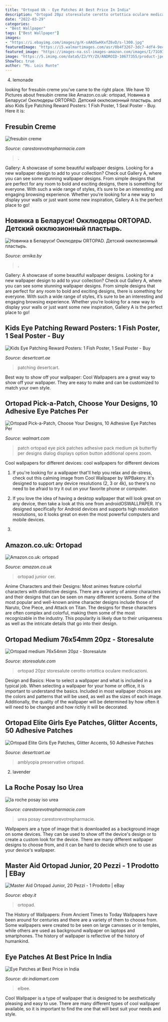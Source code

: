 ```yaml
---
title: "Ortopad Uk - Eye Patches At Best Price In India"
description: "Ortopad 20pz storesalute cerotto ortottica oculare medicazioni"
date: "2022-03-29"
categories:
- "Best Wallpaper"
tags: ["Best Wallpaper"]
images:
- "https://i.ebayimg.com/images/g/K-sAAOSwHXxfZ6vD/s-l300.jpg"
featuredImage: "https://i5.walmartimages.com/asr/0b4f3267-3dc7-4df4-9ecf-3355dc9eebf9_1.cf390045c1b9b33ec7e0b7919acf1ef2.jpeg?odnHeight=450&amp;odnWidth=450&amp;odnBg=ffffff"
featured_image: "https://images-na.ssl-images-amazon.com/images/I/71G93j58ESL.jpg"
image: "https://5.imimg.com/data5/ZJ/YY/ZX/ANDROID-10677355/product-jpeg-250x250.jpg"
ShowToc: true
author: "Ms. Lois Runte"
---
```



4. lemonade 

	

		
looking for fresubin creme you've came to the right place. We have 10 Pictures about fresubin creme like Amazon.co.uk: ortopad, Новинка в Беларуси! Окклюдеры ORTOPAD. Детский окклюзионный пластырь. and also Kids Eye Patching Reward Posters: 1 Fish Poster, 1 Seal Poster - Buy. Here it is:
		
    
## Fresubin Creme

<img loading=lazy src="https://www.carestorevotrepharmacie.com/images/cetaphil-lotion-nettoyante_10.jpg" onerror="this.onerror=null;this.src='https://tse1.mm.bing.net/th?id=OIP.OeEQSRUgSfdQMOvBhYnAyQHaHa&amp;pid=15.1';" alt="fresubin creme">

_Source: carestorevotrepharmacie.com_

>. 

	

Gallery: A showcase of some beautiful wallpaper designs.
Looking for a new wallpaper design to add to your collection? Check out Gallery A, where you can see some stunning wallpaper designs. From simple designs that are perfect for any room to bold and exciting designs, there is something for everyone. With such a wide range of styles, it’s sure to be an interesting and engaging browsing experience. Whether you’re looking for a new way to display your walls or just want some new inspiration, Gallery A is the perfect place to go!





	
	
    
## Новинка в Беларуси! Окклюдеры ORTOPAD. Детский окклюзионный пластырь.

<img loading=lazy src="https://arnika.by/wp-content/uploads/2014/12/ortopad.png" onerror="this.onerror=null;this.src='https://tse4.mm.bing.net/th?id=OIP.YzUN4TwRqk8vK1l6ZqVmeQHaEK&amp;pid=15.1';" alt="Новинка в Беларуси! Окклюдеры ORTOPAD. Детский окклюзионный пластырь.">

_Source: arnika.by_

>. 

	

Gallery: A showcase of some beautiful wallpaper designs.
Looking for a new wallpaper design to add to your collection? Check out Gallery A, where you can see some stunning wallpaper designs. From simple designs that are perfect for any room to bold and exciting designs, there is something for everyone. With such a wide range of styles, it’s sure to be an interesting and engaging browsing experience. Whether you’re looking for a new way to display your walls or just want some new inspiration, Gallery A is the perfect place to go!





	
	
    
## Kids Eye Patching Reward Posters: 1 Fish Poster, 1 Seal Poster - Buy

<img loading=lazy src="https://images-na.ssl-images-amazon.com/images/I/71G93j58ESL.jpg" onerror="this.onerror=null;this.src='https://tse4.mm.bing.net/th?id=OIP.1U41IZmIRvrEN5qpLTBPhwHaE-&amp;pid=15.1';" alt="Kids Eye Patching Reward Posters: 1 Fish Poster, 1 Seal Poster - Buy">

_Source: desertcart.ae_

>patching desertcart. 

	

Best way to show off your wallpaper:
Cool Wallpapers are a great way to show off your wallpaper. They are easy to make and can be customized to match your own style.

    
## Ortopad Pick-a-Patch, Choose Your Designs, 10 Adhesive Eye Patches Per

<img loading=lazy src="https://i5.walmartimages.com/asr/0b4f3267-3dc7-4df4-9ecf-3355dc9eebf9_1.cf390045c1b9b33ec7e0b7919acf1ef2.jpeg?odnHeight=450&amp;odnWidth=450&amp;odnBg=ffffff" onerror="this.onerror=null;this.src='https://tse4.mm.bing.net/th?id=OIP.R09zZAZU139QepG7vqgaIgAAAA&amp;pid=15.1';" alt="Ortopad Pick-a-Patch, Choose Your Designs, 10 Adhesive Eye Patches Per">

_Source: walmart.com_

>patch ortopad eye pick patches adhesive pack medium pk butterfly per designs dialog displays option button additional opens zoom. 

	

Cool wallpapers for different devices:
cool wallpapers for different devices 

1. If you're looking for a wallpaper that'll help you relax and de-stress, check out this calming image from Cool Wallpaper by WPBakery. It's designed to support any device resolutions (2, 3 or 4k), so there's no need to be afraid to try it out on your favorite phone or computer.

2. If you love the idea of having a desktop wallpaper that will look great on any device, then take a look at this one from androidOSWALLPAPER. It's designed specifically for Android devices and supports high resolution resolutions, so it looks great on even the most powerful computers and mobile devices.

3.

    
## Amazon.co.uk: Ortopad

<img loading=lazy src="https://m.media-amazon.com/images/I/61vz9Repj7L._AC_UL320_.jpg" onerror="this.onerror=null;this.src='https://tse2.mm.bing.net/th?id=OIP.JZyMYAe-HR3AL3cojlFL1QAAAA&amp;pid=15.1';" alt="Amazon.co.uk: ortopad">

_Source: amazon.co.uk_

>ortopad junior cer. 

	

Anime Characters and their Designs: Most animes feature colorful characters with distinctive designs.
There are a variety of anime characters and their designs that can be seen on many different screens. Some of the most popular and well-known anime character designs include those of Naruto, One Piece, and Attack on Titan. The designs for these characters are often complex and colorful, making them some of the most recognizable in the industry. This popularity is likely due to their uniqueness as well as the intricate details that go into their design.

    
## Ortopad Medium 76x54mm 20pz - Storesalute

<img loading=lazy src="https://www.storesalute.com/26043-large_default/ortopad-medium-76x54mm-20pz.jpg" onerror="this.onerror=null;this.src='https://tse1.mm.bing.net/th?id=OIP.x2IxxyEHbTbs3wDKCmq7ywAAAA&amp;pid=15.1';" alt="Ortopad medium 76x54mm 20pz - Storesalute">

_Source: storesalute.com_

>ortopad 20pz storesalute cerotto ortottica oculare medicazioni. 

	

Design and Basics: How to select a wallpaper and what is included in a typical job.
When selecting a wallpaper for your home or office, it is important to understand the basics. Included in most wallpaper choices are the colors and patterns that will be used, as well as the sizes of each image. Additionally, the quality of the wallpaper will be determined by how often it will need to be changed and how richly it will be decorated.

    
## Ortopad Elite Girls Eye Patches, Glitter Accents, 50 Adhesive Patches

<img loading=lazy src="https://images-na.ssl-images-amazon.com/images/I/71mGDqiS50L.jpg" onerror="this.onerror=null;this.src='https://tse3.mm.bing.net/th?id=OIP.oeeu8PjhAhd433x6M2IczAHaJM&amp;pid=15.1';" alt="Ortopad Elite Girls Eye Patches, Glitter Accents, 50 Adhesive Patches">

_Source: desertcart.ae_

>amblyopia preservative ortopad. 

	

2. lavender 

    
## La Roche Posay Iso Urea

<img loading=lazy src="http://www.carestorevotrepharmacie.com/images/la-roche-posay-iso-urea_10.jpg" onerror="this.onerror=null;this.src='https://tse3.mm.bing.net/th?id=OIP.iLaDDLtoiK6tGw8Cg3dk0gHaHa&amp;pid=15.1';" alt="la roche posay iso urea">

_Source: carestorevotrepharmacie.com_

>urea posay carestorevotrepharmacie. 

	

Wallpapers are a type of image that is downloaded as a background image on some devices. They can be used to show off the device's design or to create a custom look for the device. There are many different wallpaper designs to choose from, and it can be hard to decide which one to use as your device's wallpaper.

    
## Master Aid Ortopad Junior, 20 Pezzi - 1 Prodotto | EBay

<img loading=lazy src="https://i.ebayimg.com/images/g/K-sAAOSwHXxfZ6vD/s-l300.jpg" onerror="this.onerror=null;this.src='https://tse1.mm.bing.net/th?id=OIP.LtHtKHB2sYYiteshRpJMlQAAAA&amp;pid=15.1';" alt="Master Aid Ortopad Junior, 20 Pezzi - 1 Prodotto | eBay">

_Source: ebay.it_

>ortopad. 

	

The History of Wallpapers: From Ancient Times to Today
Wallpapers have been around for centuries and there are a variety of them to choose from. Some wallpapers were created to be seen on large canvases or in temples, while others are used as background wallpaper on laptops and smartphones. The history of wallpaper is reflective of the history of humankind.

    
## Eye Patches At Best Price In India

<img loading=lazy src="https://5.imimg.com/data5/ZJ/YY/ZX/ANDROID-10677355/product-jpeg-250x250.jpg" onerror="this.onerror=null;this.src='https://tse2.mm.bing.net/th?id=OIP._VigHTD4S81j2sgSgxslrgAAAA&amp;pid=15.1';" alt="Eye Patches at Best Price in India">

_Source: dir.indiamart.com_

>elbee. 

	

Cool Wallpaper is a type of wallpaper that is designed to be aesthetically pleasing and easy to use. There are many different types of cool wallpaper available, so it is important to find the one that will best suit your needs and style.

